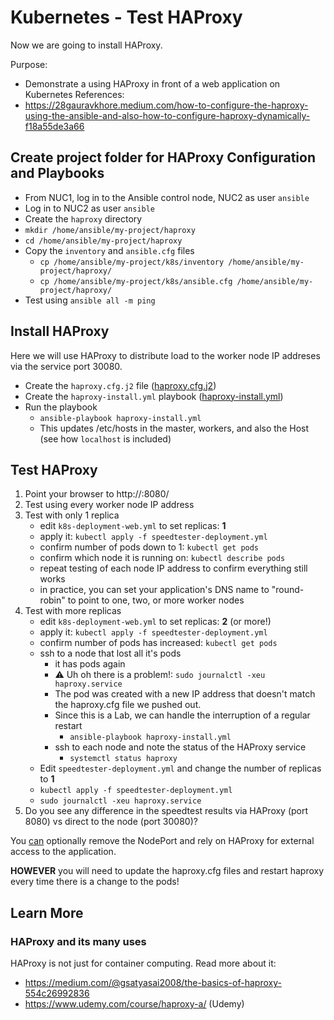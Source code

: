 # Kubernetes - Test HAProxy
Now we are going to install HAProxy.

Purpose:
- Demonstrate a using HAProxy in front of a web application on Kubernetes
References:
- https://28gauravkhore.medium.com/how-to-configure-the-haproxy-using-the-ansible-and-also-how-to-configure-haproxy-dynamically-f18a55de3a66

## Create project folder for HAProxy Configuration and Playbooks
- From NUC1, log in to the Ansible control node, NUC2 as user `ansible`
- Log in to NUC2 as user `ansible`
- Create the `haproxy` directory
- `mkdir /home/ansible/my-project/haproxy`
- `cd /home/ansible/my-project/haproxy`
- Copy the `inventory` and `ansible.cfg` files
  - `cp /home/ansible/my-project/k8s/inventory /home/ansible/my-project/haproxy/`
  - `cp /home/ansible/my-project/k8s/ansible.cfg /home/ansible/my-project/haproxy/`
- Test using `ansible all -m ping`

## Install HAProxy
Here we will use HAProxy to distribute load to the worker node IP addreses via the service port 30080.
- Create the `haproxy.cfg.j2` file ([haproxy.cfg.j2](haproxy/haproxy.cfg.j2))
- Create the `haproxy-install.yml` playbook ([haproxy-install.yml](haproxy/haproxy-install.yml))
- Run the playbook
  - `ansible-playbook haproxy-install.yml`
  - This updates /etc/hosts in the master, workers, and also the Host (see how `localhost` is included)

## Test HAProxy
1. Point your browser to http://<IPANYK8SWORKENODE>:8080/
2. Test using every worker node IP address
3. Test with only 1 replica
    - edit `k8s-deployment-web.yml` to set replicas: **1**
    - apply it: `kubectl apply -f speedtester-deployment.yml`
    - confirm number of pods down to 1: `kubectl get pods`
    - confirm which node it is running on: `kubectl describe pods`
    - repeat testing of each node IP address to confirm everything still works
    - in practice, you can set your application's DNS name to "round-robin" to point to one, two, or more worker nodes
5. Test with more replicas
    - edit `k8s-deployment-web.yml` to set replicas: **2** (or more!)
    - apply it: `kubectl apply -f speedtester-deployment.yml`
    - confirm number of pods has increased: `kubectl get pods`
    - ssh to a node that lost all it's pods
      - it has pods again
      - ⚠️ Uh oh there is a problem!: `sudo journalctl -xeu haproxy.service`
      - The pod was created with a new IP address that doesn't match the haproxy.cfg file we pushed out.
      - Since this is a Lab, we can handle the interruption of a regular restart
        - `ansible-playbook haproxy-install.yml`
      - ssh to each node and note the status of the HAProxy service
        - `systemctl status haproxy`
    - Edit `speedtester-deployment.yml` and change the number of replicas to **1**
    - `kubectl apply -f speedtester-deployment.yml`
    - `sudo journalctl -xeu haproxy.service`
6. Do you see any difference in the speedtest results via HAProxy (port 8080) vs direct to the node (port 30080)?

You <ins>can</ins> optionally remove the NodePort and rely on HAProxy for external access to the application.

**HOWEVER** you will need to update the haproxy.cfg files and restart haproxy every time there is a change to the pods!

## Learn More
### HAProxy and its many uses
HAProxy is not just for container computing. Read more about it:
- https://medium.com/@gsatyasai2008/the-basics-of-haproxy-554c26992836
- https://www.udemy.com/course/haproxy-a/ (Udemy)
